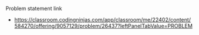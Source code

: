 Problem statement link
  - https://classroom.codingninjas.com/app/classroom/me/22402/content/584270/offering/9057129/problem/26437?leftPanelTabValue=PROBLEM